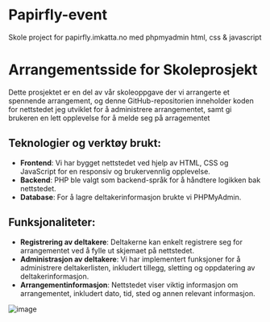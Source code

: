 # Papirfly-event
Skole project for papirfly.imkatta.no med phpmyadmin html, css &amp; javascript

# Arrangementsside for Skoleprosjekt

Dette prosjektet er en del av vår skoleoppgave der vi arrangerte et spennende arrangement, og denne GitHub-repositorien inneholder koden for nettstedet jeg utviklet for å administrere arrangementet, samt gi brukeren en lett opplevelse for å melde seg på arragementet

## Teknologier og verktøy brukt:
- **Frontend**: Vi har bygget nettstedet ved hjelp av HTML, CSS og JavaScript for en responsiv og brukervennlig opplevelse.
- **Backend**: PHP ble valgt som backend-språk for å håndtere logikken bak nettstedet.
- **Database**: For å lagre deltakerinformasjon brukte vi PHPMyAdmin.
  
## Funksjonaliteter:
- **Registrering av deltakere**: Deltakerne kan enkelt registrere seg for arrangementet ved å fylle ut skjemaet på nettstedet.
- **Administrasjon av deltakere**: Vi har implementert funksjoner for å administrere deltakerlisten, inkludert tillegg, sletting og oppdatering av deltakerinformasjon.
- **Arrangementinformasjon**: Nettstedet viser viktig informasjon om arrangementet, inkludert dato, tid, sted og annen relevant informasjon.

![image](https://github.com/Nikolas-Vardeberg/Papirfly-event/assets/156543836/7c453a21-8dbc-4328-a086-c52fe13513a4)

